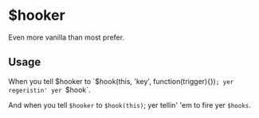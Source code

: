 # $hooker

Even more vanilla than most prefer.


## Usage

When you tell $hooker to `$hook(this, 'key', function(trigger){})`; yer regeristin' yer `$hook`.

And when you tell `$hooker` to `$hook(this)`; yer tellin' 'em to fire yer `$hooks`.
